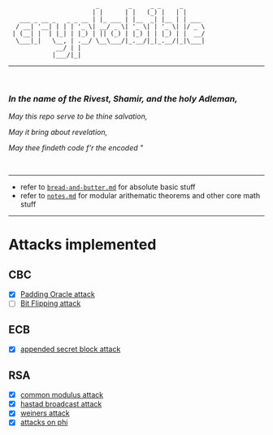     
                            _        _     _ _     _       
                           | |      | |   (_) |   | |      
       ___ _ __ _   _ _ __ | |_ ___ | |__  _| |__ | | ___  
      / __| '__| | | | '_ \| __/ _ \| '_ \| | '_ \| |/ _ \ 
     | (__| |  | |_| | |_) | || (_) | |_) | | |_) | |  __/ 
      \___|_|   \__, | .__/ \__\___/|_.__/|_|_.__/|_|\___| 
                 __/ | |                                   
                |___/|_|                                   
                                                                                                                                                                                                                          
                                                                                                                                                                                                                                                                              

***
<br>

### ***In the name of the Rivest, Shamir, and the holy Adleman,***

_May this repo serve to be thine salvation,_

_May it bring about revelation,_

_May thee findeth code f'r the encoded  "_

<br>

***

- refer to <a href="https://github.com/IC3lemon/cryptobible/blob/main/bread-and-butter.md">`bread-and-butter.md`</a> for absolute basic stuff
- refer to <a href="https://github.com/IC3lemon/cryptobible/blob/main/notes.md">`notes.md`</a> for modular arithematic theorems and other core math stuff

***

# Attacks implemented

## CBC
- [x] [Padding Oracle attack](https://github.com/IC3lemon/cryptobible/blob/main/aes-scripts/aes-cbc-paddingoracle.py)
- [ ] [Bit Flipping attack](https://www.youtube.com/watch?v=dQw4w9WgXcQ)

## ECB
- [x] [appended secret block attack](https://github.com/IC3lemon/cryptobible/blob/main/aes-scripts/aes-ecb-encryptionoracle.py)

## RSA
- [x] [common modulus attack](https://github.com/IC3lemon/cryptobible/blob/main/rsa-scripts/rsa-common-modulus-attack.py)
- [x] [hastad broadcast attack](https://github.com/IC3lemon/cryptobible/blob/main/rsa-scripts/rsa-hastads-broadcast-attack.py)
- [x] [weiners attack]()
- [x] [attacks on phi]()
